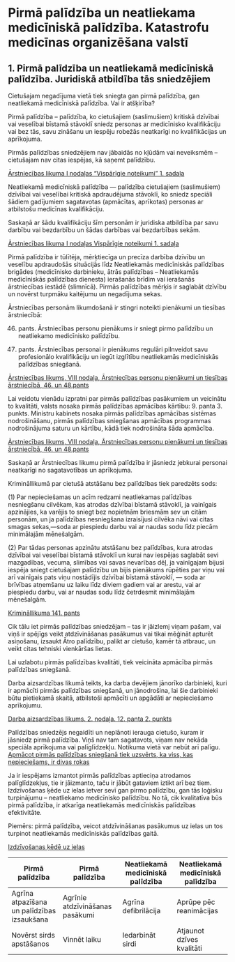 
# Pirmā palīdzība un neatliekama medicīniskā palīdzība. Katastrofu medicīnas organizēšana valstī

## 1. Pirmā palīdzība un neatliekamā medicīniskā palīdzība. Juridiskā atbildība tās sniedzējiem

Cietušajam negadījuma vietā tiek sniegta gan pirmā palīdzība, gan neatliekamā medicīniskā palīdzība. Vai ir atšķirība?

Pirmā palīdzība – palīdzība, ko cietušajiem (saslimušiem) kritiskā dzīvībai vai veselībai bīstamā stāvoklī sniedz personas ar medicīnisko kvalifikāciju vai bez tās, savu zināšanu un iespēju robežās neatkarīgi no kvalifikācijas un aprīkojuma.

Pirmās palīdzības sniedzējiem nav jābaidās no kļūdām vai neveiksmēm – cietušajam nav citas iespējas, kā saņemt palīdzību.

[Ārstniecības likuma I nodaļas “Vispārīgie noteikumi” 1. sadaļa](https://likumi.lv/ta/id/44108-arstniecibas-likums)

Neatliekamā medicīniskā palīdzība — palīdzība cietušajiem (saslimušiem) dzīvībai vai veselībai kritiskā apdraudējuma stāvoklī, ko sniedz speciāli šādiem gadījumiem sagatavotas (apmācītas, aprīkotas) personas ar atbilstošu medicīnas kvalifikāciju.

Saskaņā ar šādu kvalifikāciju šīm personām ir juridiska atbildība par savu darbību vai bezdarbību un šādas darbības vai bezdarbības sekām.

[Ārstniecības likuma I nodaļas Vispārīgie noteikumi 1. sadaļa](https://likumi.lv/ta/id/44108-arstniecibas-likums)

Pirmā palīdzība ir tūlītēja, mērķtiecīga un precīza darbība dzīvību un veselību apdraudošās situācijās līdz Neatliekamās medicīniskās palīdzības brigādes (medicīnisko darbinieku, ātrās palīdzības – Neatliekamās medicīniskās palīdzības dienesta) ierašanās brīdim vai ierašanās ārstniecības iestādē (slimnīcā). Pirmās palīdzības mērķis ir saglabāt dzīvību un novērst turpmāku kaitējumu un negadījuma sekas.

Ārstniecības personām likumdošanā ir stingri noteikti pienākumi un tiesības ārstniecībā:

46. pants. Ārstniecības personu pienākums ir sniegt pirmo palīdzību un neatliekamo medicīnisko palīdzību.

48. pants. Ārstniecības personai ir pienākums regulāri pilnveidot savu profesionālo kvalifikāciju un iegūt izglītību neatliekamās medicīniskās palīdzības sniegšanā.

[Ārstniecības likums, VIII nodaļa, Ārstniecības personu pienākumi un tiesības ārstniecībā, 46. un 48.pants](https://likumi.lv/ta/en/en/id/44108-medical-treatment-law)

Lai veidotu vienādu izpratni par pirmās palīdzības pasākumiem un veicinātu to kvalitāti, valsts nosaka pirmās palīdzības apmācības kārtību:
9. panta 3. punkts. Ministru kabinets nosaka pirmās palīdzības apmācības sistēmas nodrošināšanu, pirmās palīdzības sniegšanas apmācības programmas nodrošinājuma saturu un kārtību, kādā tiek nodrošināta šāda apmācība.

[Ārstniecības likums, VIII nodaļa, Ārstniecības personu pienākumi un tiesības ārstniecībā, 46. un 48.pants](https://likumi.lv/ta/id/44108-arstniecibas-likums)

Saskaņā ar Ārstniecības likumu pirmā palīdzība ir jāsniedz jebkurai personai neatkarīgi no sagatavotības un aprīkojuma.

Krimināllikumā par cietušā atstāšanu bez palīdzības tiek paredzēts sods:

(1) Par nepieciešamas un acīm redzami neatliekamas palīdzības nesniegšanu cilvēkam, kas atrodas dzīvībai bīstamā stāvoklī, ja vainīgais apzinājies, ka varējis to sniegt bez nopietnām briesmām sev un citām personām, un ja palīdzības nesniegšana izraisījusi cilvēka nāvi vai citas smagas sekas,—soda ar piespiedu darbu vai ar naudas sodu līdz piecām minimālajām mēnešalgām.

(2) Par tādas personas apzinātu atstāšanu bez palīdzības, kura atrodas dzīvībai vai veselībai bīstamā stāvoklī un kurai nav iespējas saglabāt sevi mazgadības, vecuma, slimības vai savas nevarības dēļ, ja vainīgajam bijusi iespēja sniegt cietušajam palīdzību un bijis pienākums rūpēties par viņu vai arī vainīgais pats viņu nostādījis dzīvībai bīstamā stāvoklī, — soda ar brīvības atņemšanu uz laiku līdz diviem gadiem vai ar arestu, vai ar piespiedu darbu, vai ar naudas sodu līdz četrdesmit minimālajām mēnešalgām.

[Krimināllikuma 141. pants](https://www.vestnesis.lv/ta/id/88966-kriminallikums)

Cik tālu iet pirmās palīdzības sniedzējam – tas ir jāizlemj viņam pašam,  vai viņš ir spējīgs veikt atdzīvināšanas pasākumus vai tikai mēģināt apturēt asiņošanu, izsaukt Ātro palīdzību, palikt ar cietušo, kamēr tā atbrauc, un veikt citas tehniski vienkāršas lietas.
 
Lai uzlabotu pirmās palīdzības kvalitāti, tiek veicināta apmācība pirmās palīdzības sniegšanā.

Darba aizsardzības likumā teikts, ka darba devējiem jānorīko darbinieki, kuri ir apmācīti pirmās palīdzības sniegšanā, un jānodrošina, lai šie darbinieki būtu pietiekamā skaitā, atbilstoši apmācīti un apgādāti ar nepieciešamo aprīkojumu.

[Darba aizsardzības likums. 2. nodaļa. 12. panta 2. punkts](https://likumi.lv/ta/lv/lv/id/26020-darba-aizsardzības-likums)
 
Palīdzības sniedzējs negaidīti un neplānoti ierauga cietušo, kuram ir jāsniedz pirmā palīdzība. Viņš nav tam sagatavots, viņam nav nekāda speciāla aprīkojuma vai palīglīdzekļu. Notikuma vietā var nebūt arī palīgu. [Apmācot pirmās palīdzības sniegšanā tiek uzsvērts, ka viss, kas nepieciešams, ir divas rokas](https://edu.lu.lv/pluginfile.php/642527/mod_book/chapter/1958/image%20%281%29.png)
 

Ja ir iespējams izmantot pirmās palīdzības aptieciņa atrodamos palīglīdzekļus, tie ir jāizmanto, taču ir jābūt gataviem iztikt arī bez tiem.
Izdzīvošanas ķēde uz ielas ietver sevī gan pirmo palīdzību, gan tās loģisku turpinājumu – neatliekamo medicīnisko palīdzību. No tā, cik kvalitatīva būs pirmā palīdzība, ir atkarīga neatliekamās medicīniskās palīdzības efektivitāte.

Piemērs: pirmā palīdzība, veicot atdzīvināšanas pasākumus uz ielas un tos turpinot neatliekamās medicīniskās palīdzības gaitā.
 
[Izdzīvošanas ķēdē uz ielas](https://edu.lu.lv/pluginfile.php/642527/mod_book/chapter/1958/image.png)




                                  
| Pirmā palīdzība	| Pirmā palīdzība	| Neatliekamā medicīniskā palīdzība | Neatliekamā medicīniskā palīdzība |
|-------------------|-----------------------------------|-------------------|-----------------------------------|
|Agrīna atpazīšana un palīdzības izsaukšana	| Agrīnie atdzīvināšanas pasākumi	| Agrīna defibrilācija	| Aprūpe pēc reanimācijas |
| Novērst sirds apstāšanos	| Vinnēt laiku	| Iedarbināt sirdi	| Atjaunot dzīves kvalitāti







